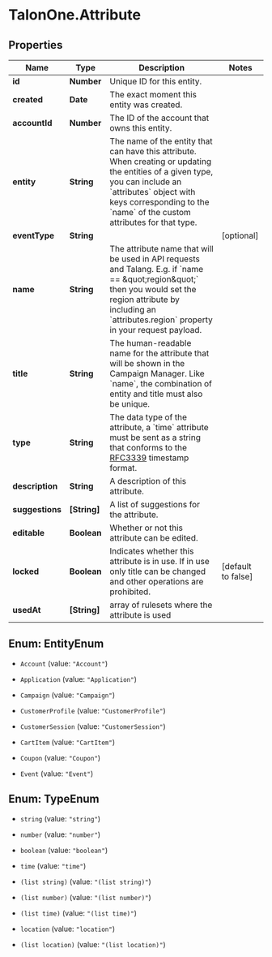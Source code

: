 # TalonOne.Attribute

## Properties
Name | Type | Description | Notes
------------ | ------------- | ------------- | -------------
**id** | **Number** | Unique ID for this entity. | 
**created** | **Date** | The exact moment this entity was created. | 
**accountId** | **Number** | The ID of the account that owns this entity. | 
**entity** | **String** | The name of the entity that can have this attribute. When creating or updating the entities of a given type, you can include an &#x60;attributes&#x60; object with keys corresponding to the &#x60;name&#x60; of the custom attributes for that type. | 
**eventType** | **String** |  | [optional] 
**name** | **String** | The attribute name that will be used in API requests and Talang. E.g. if &#x60;name &#x3D;&#x3D; \&quot;region\&quot;&#x60; then you would set the region attribute by including an &#x60;attributes.region&#x60; property in your request payload.  | 
**title** | **String** | The human-readable name for the attribute that will be shown in the Campaign Manager. Like &#x60;name&#x60;, the combination of entity and title must also be unique. | 
**type** | **String** | The data type of the attribute, a &#x60;time&#x60; attribute must be sent as a string that conforms to the [RFC3339](https://www.ietf.org/rfc/rfc3339.txt) timestamp format. | 
**description** | **String** | A description of this attribute. | 
**suggestions** | **[String]** | A list of suggestions for the attribute. | 
**editable** | **Boolean** | Whether or not this attribute can be edited. | 
**locked** | **Boolean** | Indicates whether this attribute is in use. If in use only title can be changed and other operations are prohibited. | [default to false]
**usedAt** | **[String]** | array of rulesets where the attribute is used | 


<a name="EntityEnum"></a>
## Enum: EntityEnum


* `Account` (value: `"Account"`)

* `Application` (value: `"Application"`)

* `Campaign` (value: `"Campaign"`)

* `CustomerProfile` (value: `"CustomerProfile"`)

* `CustomerSession` (value: `"CustomerSession"`)

* `CartItem` (value: `"CartItem"`)

* `Coupon` (value: `"Coupon"`)

* `Event` (value: `"Event"`)




<a name="TypeEnum"></a>
## Enum: TypeEnum


* `string` (value: `"string"`)

* `number` (value: `"number"`)

* `boolean` (value: `"boolean"`)

* `time` (value: `"time"`)

* `(list string)` (value: `"(list string)"`)

* `(list number)` (value: `"(list number)"`)

* `(list time)` (value: `"(list time)"`)

* `location` (value: `"location"`)

* `(list location)` (value: `"(list location)"`)




